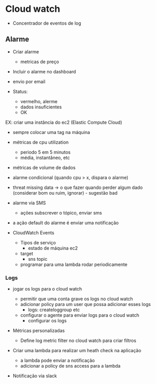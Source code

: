 # Cloud watch

- Concentrador de eventos de log

## Alarme

- Criar alarme

  - metricas de preço

- Incluir o alarme no dashboard
- envio por email

- Status:
  - vermelho, alerme
  - dados insuficientes
  - OK

EX: criar uma instância do ec2 (Elastic Compute Cloud)

- sempre colocar uma tag na máquina

- métricas de cpu utilization
  - periodo 5 em 5 minutos
  - média, instantâneo, etc
- métricas de volume de dados

- alarme condicional (quando cpu > x, dispara o alarme)
- threat missing data -> o que fazer quando perder algum dado (considerar bom ou ruim, ignorar) - sugestão bad

- alarme via SMS

  - ações subscrever o tópico, enviar sms

- a ação default do alarme é enviar uma notificação

- CloudWatch Events
  - Tipos de serviço
    - estado de máquina ec2
  - target
    - sns topic
  - programar para uma lambda rodar periodicamente

### Logs

- jogar os logs para o cloud watch
  - permitir que uma conta grave os logs no cloud watch
  - adicionar policy para um user que possa adicionar esses logs
    - logs: createloggroup etc
  - configurar o agente para enviar logs para o cloud watch
    - configurar os logs
- Métricas personalizadas

  - Define log metric filter no cloud watch para criar filtros

- Criar uma lambda para realizar um heath check na aplicação

  - a lambda pode enviar a notificação
  - adicionar a policy de sns access para a lambda

- Notificação via slack
